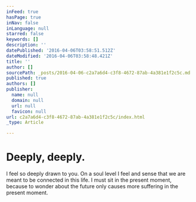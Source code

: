 ```yaml
---
inFeed: true
hasPage: true
inNav: false
inLanguage: null
starred: false
keywords: []
description: ''
datePublished: '2016-04-06T03:58:51.512Z'
dateModified: '2016-04-06T03:58:48.421Z'
title: ''
author: []
sourcePath: _posts/2016-04-06-c2a7a6d4-c3f8-4672-87ab-4a381e1f2c5c.md
published: true
authors: []
publisher:
  name: null
  domain: null
  url: null
  favicon: null
url: c2a7a6d4-c3f8-4672-87ab-4a381e1f2c5c/index.html
_type: Article

---
```

# Deeply, deeply.

I feel so deeply drawn to you. On a soul
level I feel and sense that we are meant to be connected in this life. I must
sit in the present moment, because to wonder about the future only causes more
suffering in the present moment.